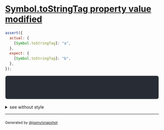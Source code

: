 # [Symbol.toStringTag property value modified](../../symbol.test.js#L85)

```js
assert({
  actual: {
    [Symbol.toStringTag]: "a",
  },
  expect: {
    [Symbol.toStringTag]: "b",
  },
});
```

![img](throw.svg)

<details>
  <summary>see without style</summary>

```console
AssertionError: actual and expect are different

actual: a
expect: b
```

</details>


---

<sub>
  Generated by <a href="https://github.com/jsenv/core/tree/main/packages/tooling/snapshot">@jsenv/snapshot</a>
</sub>
